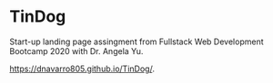 # TinDog

Start-up landing page assingment from Fullstack Web Development Bootcamp 2020 with Dr. Angela Yu.

https://dnavarro805.github.io/TinDog/. 
